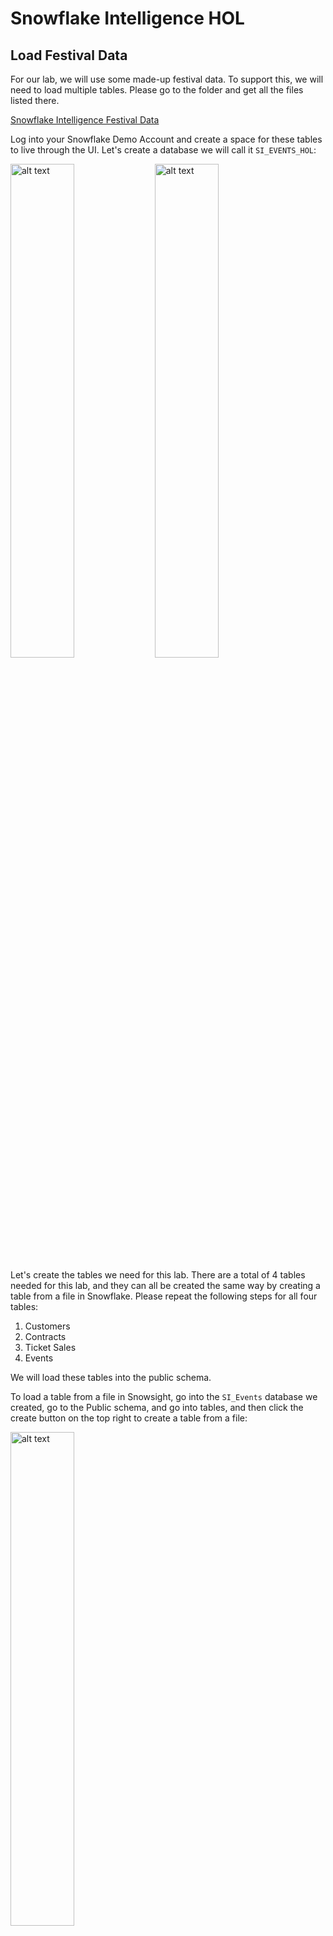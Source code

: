 # Snowflake Intelligence HOL

## Load Festival Data

For our lab, we will use some made-up festival data. To support this, we will need to load multiple tables. Please go to the folder and get all the files listed there.

[Snowflake Intelligence Festival Data](https://www.google.com/search?q=/data)

Log into your Snowflake Demo Account and create a space for these tables to live through the UI. Let's create a database we will call it `SI_EVENTS_HOL`:

<img src="images/image005.png" alt="alt text" width="45%">

<img src="images/image006.png" alt="alt text" width="45%">

Let's create the tables we need for this lab. There are a total of 4 tables needed for this lab, and they can all be created the same way by creating a table from a file in Snowflake. Please repeat the following steps for all four tables:

1.  Customers
2.  Contracts
3.  Ticket Sales
4.  Events

We will load these tables into the public schema.

To load a table from a file in Snowsight, go into the `SI_Events` database we created, go to the Public schema, and go into tables, and then click the create button on the top right to create a table from a file:

<img src="images/image007.png" alt="alt text" width="45%">

Name each table the same name as the file you unzipped:

<img src="images/image008.png" alt="alt text" width="45%">

Open the View Options section in the file format area and make sure that the header is the first line of the document:

<img src="images/image010.png" alt="alt text" width="45%">

<img src="images/image011.png" alt="alt text" width="45%">

Repeat this for all 4 files so you have all 4 tables needed for the lab. When you are complete, you should see the following under tables in the public schema:

<img src="images/image013.png" alt="alt text" width="45%">

-----

##  Create a Semantic Model

Let's now build a more intelligent agent that analyzes the data within Snowflake by utilizing our semantic layer.

Lets create a semantic view using cortex analyst:

<img src="images/image021.png" alt="alt text" width="45%">

Go ahead and select create new view:

<img src="images/image023.png" alt="alt text" width="45%">

We can choose the SI\_EVENTS\_HOL database and PUBLIC schema we created earlier. Then we can select Semantic Views and enter the following name and description:

  * **Name:** `music_festival`
  * **Description:** `This has information on music festivals, including locations, events, and ticket sales`

Let's select our tables from the SI\_EVENTS\_HOL data that we imported at the beginning of the lab:

<img src="images/image024.png" alt="alt text" width="45%">

Then we can select the columns to choose. Let's just select all columns by choosing the top checkbox:

<img src="images/image025.png" alt="alt text" width="45%">

### View the Results

When we click 'Create and Save' it will generate a starter semantic model for us:

<img src="images/image026.png" alt="alt text" width="45%">

We can see that it has already created a description as well as some other details, like synonyms. Let's go ahead and add 'show' and 'concert' to the list of synonyms for EVENT\_NAME in the EVENTS table:

<img src="images/image027.png" alt="alt text" width="45%">

### Move Columns

The model incorrectly identified EVENT\_ID as a fact due to its numerical data type, but it is actually a dimensional column. This can be easily corrected by moving it to the dimensions section in the edit menu. It is crucial to review and adjust the model after Snowflake's initial column categorization.

<img src="images/image028.png" alt="alt text" width="45%">

We will need to do this for the following incorrectly identified columns:

1.  TICKET SALES
      * TICKET\_ID - move to dimension
      * EVENT\_ID - move to dimension
      * CUSTOMER\_ID - move to dimension
2.  CUSTOMERS
      * CUSTOMER\_ID - move to dimension
3.  EVENTS
      * EVENT\_ID - move to dimension

We also need to assign unique values option to primary keys. We will do this for the following tables:

1.  Ticket Sales
      * Ticket\_ID
2.  Customers
      * Customer\_ID
3.  Events
      * Event\_ID

This is done by editing each dimension and then checking the box for unique identifier:

<img src="images/image029.png" alt="alt text" width="45%">

Do this for all the listed tables above. Then you will need to save the semantic model and refresh the page.

<img src="images/image030.png" alt="alt text" width="45%">

### Test the Model

I can test this model right now by going to the side window and putting in the following prompt: `What are the different events in Europe`

<img src="images/image031.png" alt="alt text" width="45%">

Then it will go against my model and then write SQL, and then execute that SQL against my model.

### Define Table Relationships

We then need to define our relationships with the other tables. By default, no relationships are created, but they are needed for more complex queries that span multiple tables. When selecting the columns if you do not see your columns you might have missed the step to make ID columns unique on the table please see above. You might also just need to do a full refresh on the page.

Our first relationship we will define is TICKET\_SALES to EVENT. For every EVENT, there are many ticket sales, and the joining column is EVENT\_ID. Let's define a relationship that represents that:

  * **Relationship Name:** `TicketSales_to_Events`
  * **Left Table:** `Ticket_Sales`
  * **Right Table:** `Events`
  * **Relationship Columns:** `EVENT_ID` and `EVENT_ID`

<img src="images/image032.png" alt="alt text" width="45%">

Let's add a second relationship of customers to tickets:

  * **Relationship Name:** `TicketSales_to_Customers`
  * **Left Table:** `Ticket_Sales`
  * **Right Table:** `Customers`
  * **Relationship Columns:** `CUSTOMER_ID` and `CUSTOMER_ID`

<img src="images/image033.png" alt="alt text" width="45%">

<img src="images/image034.png" alt="alt text" width="45%">

Now we have two relationships set up in our semantic model. Let's go ahead and test them using the prompt on the right side. We can ask this: `How many ticket sales were there for Difficult Fest?`

<img src="images/image035.png" alt="alt text" width="45%">

We can see that it was able to utilize our join and see how many tickets were sold for that event by joining the two tables together we defined in our relationship.

We can also ask it to `Count the total customers by customer region that went to Difficult Fest`, and this should span all of our tables in our semantic model and give us values:

<img src="images/image036.png" alt="alt text" width="45%">

Excellent\! This functionality is operating as anticipated.

### Verify the Queries

Since these queries returned the correct values, we can add them as verified queries, which will fuel our model's improvement.

<img src="images/image037.png" alt="alt text" width="45%">

<img src="images/image038.png" alt="alt text" width="45%">

These will now show up under verified queries in our model definition:

<img src="images/image039.png" alt="alt text" width="45%">

### Save the Model

When you are done, make sure you save the model:

<img src="images/image040.png" alt="alt text" width="45%">